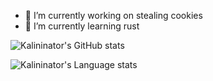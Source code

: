 - 🔭 I’m currently working on stealing cookies
- 🌱 I’m currently learning rust

![Kalininator's GitHub stats](https://github-readme-stats.vercel.app/api?username=kalininator&show_icons=true&theme=gruvbox&count_private=true)

![Kalininator's Language stats](https://github-readme-stats.vercel.app/api/top-langs/?username=kalininator&theme=gruvbox&exclude_repo=Boids,CanJam2018,HexConwayMeteors,BarcodeKeeper,WeatherAlerts,Hilux-GSM-Android)


<!--
**Kalininator/kalininator** is a ✨ _special_ ✨ repository because its `README.md` (this file) appears on your GitHub profile.

Here are some ideas to get you started:

- 🔭 I’m currently working on ...
- 🌱 I’m currently learning ...
- 👯 I’m looking to collaborate on ...
- 🤔 I’m looking for help with ...
- 💬 Ask me about ...
- 📫 How to reach me: ...
- 😄 Pronouns: ...
- ⚡ Fun fact: ...



-->

